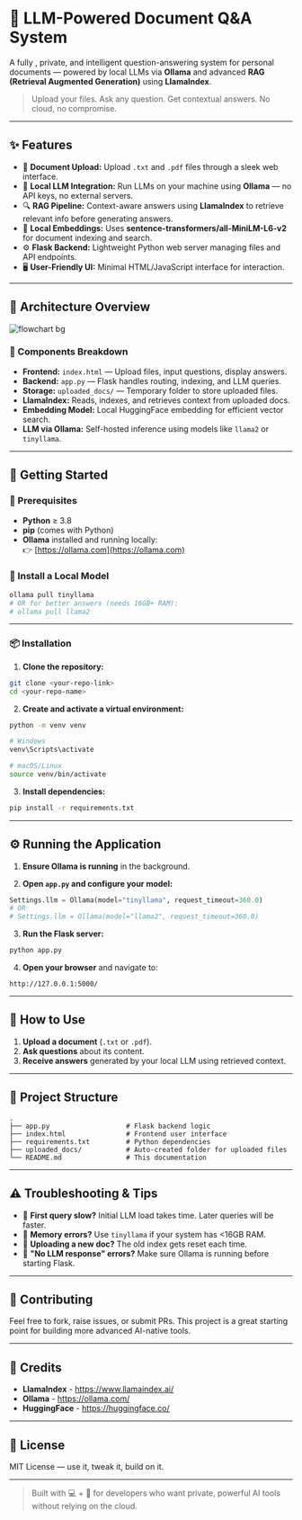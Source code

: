 # 🧠 LLM-Powered Document Q&A System

A fully , private, and intelligent question-answering system for personal documents — powered by local LLMs via **Ollama** and advanced **RAG (Retrieval Augmented Generation)** using **LlamaIndex**.

> Upload your files. Ask any question. Get contextual answers. No cloud, no compromise.

---

## ✨ Features

- 📄 **Document Upload:** Upload `.txt` and `.pdf` files through a sleek web interface.
- 🤖 **Local LLM Integration:** Run LLMs on your machine using **Ollama** — no API keys, no external servers.
- 🔍 **RAG Pipeline:** Context-aware answers using **LlamaIndex** to retrieve relevant info before generating answers.
- 🧬 **Local Embeddings:** Uses **sentence-transformers/all-MiniLM-L6-v2** for document indexing and search.
- ⚙️ **Flask Backend:** Lightweight Python web server managing files and API endpoints.
- 🖥️ **User-Friendly UI:** Minimal HTML/JavaScript interface for interaction.

---

## 🧱 Architecture Overview

![flowchart bg](https://github.com/user-attachments/assets/1ecd9760-cfa1-44da-8c25-8f054cb8801a)



### 🧩 Components Breakdown

- **Frontend:** `index.html` — Upload files, input questions, display answers.
- **Backend:** `app.py` — Flask handles routing, indexing, and LLM queries.
- **Storage:** `uploaded_docs/` — Temporary folder to store uploaded files.
- **LlamaIndex:** Reads, indexes, and retrieves context from uploaded docs.
- **Embedding Model:** Local HuggingFace embedding for efficient vector search.
- **LLM via Ollama:** Self-hosted inference using models like `llama2` or `tinyllama`.

---

## 🚀 Getting Started

### 🔧 Prerequisites

- **Python** ≥ 3.8
- **pip** (comes with Python)
- **Ollama** installed and running locally:  
  👉 [https://ollama.com](https://ollama.com)

### 🧠 Install a Local Model

```bash
ollama pull tinyllama
# OR for better answers (needs 16GB+ RAM):
# ollama pull llama2
```

---

### 📦 Installation

1. **Clone the repository:**

```bash
git clone <your-repo-link>
cd <your-repo-name>
```

2. **Create and activate a virtual environment:**

```bash
python -m venv venv

# Windows
venv\Scripts\activate

# macOS/Linux
source venv/bin/activate
```

3. **Install dependencies:**

```bash
pip install -r requirements.txt
```

---

## ⚙️ Running the Application

1. **Ensure Ollama is running** in the background.

2. **Open `app.py` and configure your model:**

```python
Settings.llm = Ollama(model="tinyllama", request_timeout=360.0)
# OR
# Settings.llm = Ollama(model="llama2", request_timeout=360.0)
```

3. **Run the Flask server:**

```bash
python app.py
```

4. **Open your browser** and navigate to:

```
http://127.0.0.1:5000/
```

---

## 🧪 How to Use

1. **Upload a document** (`.txt` or `.pdf`).
2. **Ask questions** about its content.
3. **Receive answers** generated by your local LLM using retrieved context.

---

## 📁 Project Structure

```
.
├── app.py                   # Flask backend logic
├── index.html               # Frontend user interface
├── requirements.txt         # Python dependencies
├── uploaded_docs/           # Auto-created folder for uploaded files
└── README.md                # This documentation
```

---

## ⚠️ Troubleshooting & Tips

- 🧠 **First query slow?** Initial LLM load takes time. Later queries will be faster.
- 🧠 **Memory errors?** Use `tinyllama` if your system has <16GB RAM.
- 🔁 **Uploading a new doc?** The old index gets reset each time.
- 🚨 **"No LLM response" errors?** Make sure Ollama is running before starting Flask.

---

## 👐 Contributing

Feel free to fork, raise issues, or submit PRs. This project is a great starting point for building more advanced AI-native tools.

---

## 🖤 Credits

- **LlamaIndex** - https://www.llamaindex.ai/
- **Ollama** - https://ollama.com/
- **HuggingFace** - https://huggingface.co/

---

## 📜 License

MIT License — use it, tweak it, build on it.

---

> Built with 💻 + 🖤 for developers who want private, powerful AI tools without relying on the cloud.
